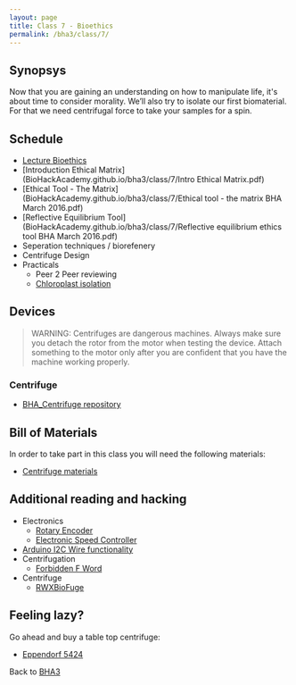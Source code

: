 ```yaml
---
layout: page
title: Class 7 - Bioethics
permalink: /bha3/class/7/
---
```


## Synopsys

Now that you are gaining an understanding on how to manipulate life, it's about time to consider morality. We’ll also try to isolate our first biomaterial. For that we need centrifugal force to take your samples for a spin.

## Schedule

* [Lecture Bioethics]()
* [Introduction Ethical Matrix](BioHackAcademy.github.io/bha3/class/7/Intro Ethical Matrix.pdf)
* [Ethical Tool - The Matrix](BioHackAcademy.github.io/bha3/class/7/Ethical tool - the matrix BHA March 2016.pdf)
* [Reflective Equilibrium Tool](BioHackAcademy.github.io/bha3/class/7/Reflective equilibrium ethics tool BHA March 2016.pdf)
* Seperation techniques / biorefenery
* Centrifuge Design
* Practicals
  * Peer 2 Peer reviewing
  * [Chloroplast isolation](/bha3/class/7/chloroplast-isolation/)

## Devices

> WARNING: Centrifuges are dangerous machines. Always make sure you detach the rotor from the motor when testing the device. Attach something to the motor only after you are confident that you have the machine working properly.

### Centrifuge

* [BHA_Centrifuge repository](https://github.com/BioHackAcademy/BHA_Centrifuge)

## Bill of Materials

In order to take part in this class you will need the following materials:

* [Centrifuge materials](https://github.com/BioHackAcademy/BHA_Centrifuge/blob/master/BoM.md)

## Additional reading and hacking

* Electronics
  * [Rotary Encoder](http://bildr.org/2012/08/rotary-encoder-arduino/)
  * [Electronic Speed Controller](http://www.rctoys.com/pr/2006/12/11/choosing-the-right-electronic-speed-control-esc-for-your-electric-rc-airplane/)
* [Arduino I2C Wire functionality](http://www.arduino.cc/en/Reference/Wire)
* Centrifugation
  * [Forbidden F Word](http://www.physicsclassroom.com/class/circles/Lesson-1/The-Forbidden-F-Word)
* Centrifuge
  * [RWXBioFuge](https://github.com/PieterVanBoheemen/RWXBioFuge)

## Feeling lazy?

Go ahead and buy a table top centrifuge:

* [Eppendorf 5424](http://www.eppendorf.com/int/index.php?sitemap=2.1&action=products&contentid=1&catalognode=22420)

Back to [BHA3](/bha3/)
